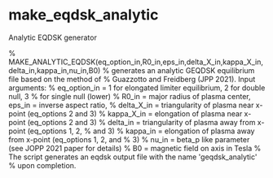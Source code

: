 # make_eqdsk_analytic
Analytic EQDSK generator

% MAKE_ANALYTIC_EQDSK(eq_option_in,R0_in,eps_in,delta_X_in,kappa_X_in,delta_in,kappa_in,nu_in,B0)
% generates an analytic GEQDSK equilibrium file based on the method of
% Guazzotto and Freidberg (JPP 2021).  Input arguments:
% eq_option_in = 1 for elongated limiter equilibrium, 2 for double null, 3
% for single null (lower)
% R0_in = major radius of plasma center, eps_in = inverse aspect ratio,
% delta_X_in = triangularity of plasma near x-point (eq_options 2 and 3)
% kappa_X_in = elongation of plasma near x-point (eq_options 2 and 3)
% delta_in = triangularity of plasma away from x-point (eq_options 1, 2,
% and 3)
% kappa_in = elongation of plasma away from x-point (eq_options 1, 2, and
% 3)
% nu_in = beta_p like parameter (see JOPP 2021 paper for details)
% B0 = magnetic field on axis in Tesla
% The script generates an eqdsk output file with the name 'geqdsk_analytic'
% upon completion.
